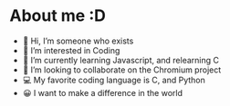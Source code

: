 # About me :D
- 👋 Hi, I’m someone who exists
- 👀 I’m interested in Coding
- 🌱 I’m currently learning Javascript, and relearning C
- 💞️ I’m looking to collaborate on the Chromium project
- 💻 My favorite coding language is C, and Python
- 😀 I want to make a difference in the world
